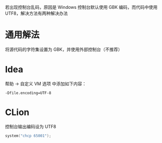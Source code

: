 若出现控制台乱码，原因是 Windows 控制台默认使用 GBK 编码，而代码中使用 UTF8，解决方法有两种解决办法
# 通用解法

将源代码的字符集设置为 GBK，并使用外部控制台（不推荐）
# Idea

帮助 -> 自定义 VM 选项 中添加如下内容：

```
-Dfile.encoding=UTF-8
```
# CLion

控制台输出编码设为 UTF8

```cpp
system("chcp 65001");
```
